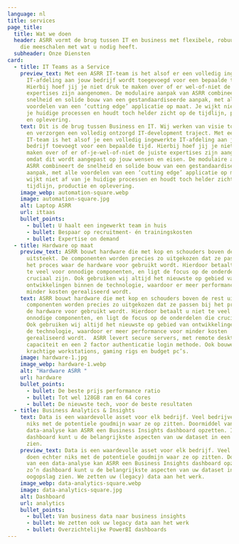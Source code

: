 ```yaml
---
language: nl
title: services
page_title:
  title: Wat we doen
  header: ASRR vormt de brug tussen IT en business met flexibele, robuuste teams
    die meeschalen met wat u nodig heeft.
  subheader: Onze Diensten
card:
  - title: IT Teams as a Service
    preview_text: Met een ASRR IT-team is het alsof er een volledig ingewerkte
      IT-afdeling aan jouw bedrijf wordt toegevoegd voor een bepaalde tijd.
      Hierbij hoef jij je niet druk te maken over of er wel-of-niet de juiste
      expertises zijn aangenomen. De modulaire aanpak van ASRR combineert de
      snelheid en solide bouw van een gestandaardiseerde aanpak, met alle
      voordelen van een ‘cutting edge’ applicatie op maat. Je wijkt niet af van
      je huidige processen en houdt toch helder zicht op de tijdlijn, productie
      en oplevering.
    text: Dit is de brug tussen Business en IT. Wij werken van visie tot applicatie
      en verzorgen een volledig ontzorgd IT-development traject. Met een ASRR
      IT-team is het alsof je een volledig ingewerkte IT-afdeling aan jouw
      bedrijf toevoegt voor een bepaalde tijd. Hierbij hoef jij je niet druk te
      maken over of er of-je-wel-of-niet de juiste expertises zijn aangenomen,
      omdat dit wordt aangepast op jouw wensen en eisen. De modulaire aanpak van
      ASRR combineert de snelheid en solide bouw van een gestandaardiseerde
      aanpak, met alle voordelen van een ‘cutting edge’ applicatie op maat. Je
      wijkt niet af van je huidige processen en houdt toch helder zicht op de
      tijdlijn, productie en oplevering.
    image_webp: automation-square.webp
    image: automation-square.jpg
    alt: Laptop ASRR
    url: ittaas
    bullet_points:
      - bullet: U haalt een ingewerkt team in huis
      - bullet: Bespaar op recruitment- én trainingskosten
      - bullet: Expertise on demand
  - title: Hardware op maat
    preview_text: ASRR bouwt hardware die met kop en schouders boven de rest
      uitsteekt. De componenten worden precies zo uitgekozen dat ze passen bij
      het proces waar de hardware voor gebruikt wordt. Hierdoor betaalt u niet
      te veel voor onnodige componenten, en ligt de focus op de onderdelen die
      cruciaal zijn. Ook gebruiken wij altijd het nieuwste op gebied van
      ontwikkelingen binnen de technologie, waardoor er meer performance voor
      minder kosten gerealiseerd wordt.
    text: ASRR bouwt hardware die met kop en schouders boven de rest uitsteekt. De
      componenten worden precies zo uitgekozen dat ze passen bij het proces waar
      de hardware voor gebruikt wordt. Hierdoor betaalt u niet te veel voor
      onnodige componenten, en ligt de focus op de onderdelen die cruciaal zijn.
      Ook gebruiken wij altijd het nieuwste op gebied van ontwikkelingen binnen
      de technologie, waardoor er meer performance voor minder kosten
      gerealiseerd wordt.  ASRR levert secure servers, met remote desktop
      capaciteit en een 2 factor authenticatie login methode. Ook bouwen we
      krachtige workstations, gaming rigs en budget pc’s.
    image: hardware-1.jpg
    image_webp: hardware-1.webp
    alt: "Hardware ASRR "
    url: hardware
    bullet_points:
      - bullet: De beste prijs performance ratio
      - bullet: Tot wel 128GB ram en 64 cores
      - bullet: De nieuwste tech, voor de beste resultaten
  - title: Business Analytics & Insights
    text: Data is een waardevolle asset voor elk bedrijf. Veel bedrijven doen echter
      niks met de potentiele goudmijn waar ze op zitten. Doormiddel van een
      data-analyse kan ASRR een Business Insights dashboard opzetten. In zo’n
      dashboard kunt u de belangrijkste aspecten van uw dataset in een oogopslag
      zien.
    preview_text: Data is een waardevolle asset voor elk bedrijf. Veel bedrijven
      doen echter niks met de potentiele goudmijn waar ze op zitten. Doormiddel
      van een data-analyse kan ASRR een Business Insights dashboard opzetten. In
      zo’n dashboard kunt u de belangrijkste aspecten van uw dataset in een
      oogopslag zien. We zetten uw (legacy) data aan het werk.
    image_webp: data-analytics-square.webp
    image: data-analytics-square.jpg
    alt: Dashboard
    url: analytics
    bullet_points:
      - bullet: Van business data naar business insights
      - bullet: We zetten ook uw legacy data aan het werk
      - bullet: Overzichtelijke PowerBI dashboards
---
```

